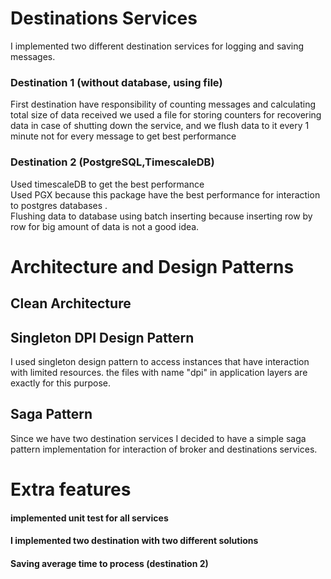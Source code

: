 


# Destinations Services
I implemented two different destination services for logging and saving messages.
### Destination 1 (without database, using file)
First destination have responsibility of counting messages and calculating total size of data received
we used a file for storing counters for recovering data in case of shutting down the service,
and we flush data to it every 1 minute not for every message to get best performance 
### Destination 2 (PostgreSQL,TimescaleDB)
Used timescaleDB to get the best performance <br> 
Used PGX because this package have the best performance for interaction to postgres databases . <br>
Flushing data to database using batch inserting because inserting row by row for big amount of data is not a good idea.



# Architecture and Design Patterns

## Clean Architecture

## Singleton DPI Design Pattern
I used singleton design pattern to access instances
that have interaction with limited resources.
the files with name "dpi" in application layers are exactly for this purpose.

## Saga Pattern
Since we have two destination services I decided to have a simple saga pattern implementation
for interaction of broker and destinations services.



# Extra features
#### implemented unit test for all services
#### I implemented two destination with two different solutions
#### Saving average time to process (destination 2)


